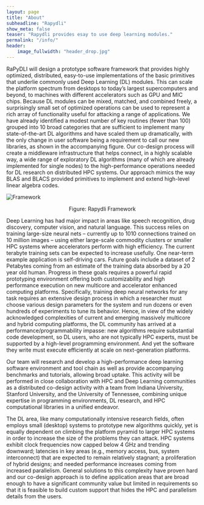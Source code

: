 ```yaml
---
layout: page
title: "About"
subheadline: "Rapydli"
show_meta: false
teaser: "Rapydli provides esay to use deep learning modules."
permalink: "/info/"
header:
    image_fullwidth: "header_drop.jpg"
---
```


RaPyDLI will design a prototype software framework that provides
highly optimized, distributed, easy-to-use implementations of the
basic primitives that underlie commonly used Deep Learning (DL)
modules. This can scale the platform spectrum from desktops to today’s
largest supercomputers and beyond, to machines with different
accelerators such as GPU and MIC chips. Because DL modules can be
mixed, matched, and combined freely, a surprisingly small set of
optimized operations can be used to represent a rich array of
functionality useful for attacking a range of applications. We have
already identified a modest number of key routines (fewer than 100)
grouped into 10 broad categories that are sufficient to implement many
state-of-the-art DL algorithms and have scaled them up dramatically,
with the only change in user software being a requirement to call our
new libraries, as shown in the accompanying figure. Our co-design
process will create a middleware infrastructure that helps connect, in
a highly scalable way, a wide range of exploratory DL algorithms (many
of which are already implemented for single nodes) to the
high-performance operations needed for DL research on distributed HPC
systems. Our approach mimics the way BLAS and BLACS provided
primitives to implement and extend high-level linear algebra codes.

![Framework](http://rapydli.github.io/responsive/images/rapydli-framework.png)

<center> Figure: Rapydli Framework </center>

Deep Learning has had major impact in areas like speech recognition,
drug discovery, computer vision, and natural language. This success
relies on training large-size neural nets – currently up to 1010
connections trained on 10 million images – using either large-scale
commodity clusters or smaller HPC systems where accelerators perform
with high efficiency. The current terabyte training sets can be
expected to increase usefully. One near-term example application is
self-driving cars. Future goals include a dataset of 2 Petabytes
coming from an estimate of the training data absorbed by a 20 year old
human. Progress in these goals requires a powerful rapid prototyping
environment offering both customizability and high performance
execution on new multicore and accelerator enhanced computing
platforms. Specifically, training deep neural networks for any task
requires an extensive design process in which a researcher must choose
various design parameters for the system and run dozens or even
hundreds of experiments to tune its behavior. Hence, in view of the
widely acknowledged complexities of current and emerging massively
multicore and hybrid computing platforms, the DL community has arrived
at a performance/programmability impasse: new algorithms require
substantial code development, so DL users, who are not typically HPC
experts, must be supported by a high-level programming
environment. And yet the software they write must execute efficiently
at scale on next-generation platforms.

Our team will research and develop a high-performance deep learning
software environment and tool chain as well as provide accompanying
benchmarks and tutorials, allowing broad uptake. This activity will be
performed in close collaboration with HPC and Deep Learning
communities as a distributed co-design activity with a team from
Indiana University, Stanford University, and the University of
Tennessee, combining unique expertise in programming environments, DL
research, and HPC computational libraries in a unified endeavor.

The DL area, like many computationally intensive research fields,
often employs small (desktop) systems to prototype new algorithms
quickly, yet is equally dependent on climbing the platform pyramid to
larger HPC systems in order to increase the size of the problems they
can attack. HPC systems exhibit clock frequencies now capped below 4
GHz and trending downward; latencies in key areas (e.g., memory
access, bus, system interconnect) that are expected to remain
relatively stagnant; a proliferation of hybrid designs; and needed
performance increases coming from increased parallelism. General
solutions to this complexity have proven hard and our co-design
approach is to define application areas that are broad enough to have
a significant community value but limited in requirements so that it
is feasible to build custom support that hides the HPC and parallelism
details from the users.

